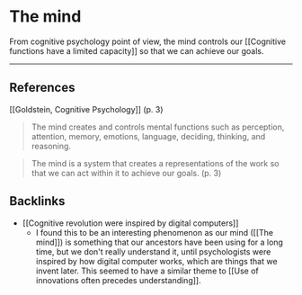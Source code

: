 # The mind
From cognitive psychology point of view, the mind controls our [[Cognitive functions have a limited capacity]] so that we can achieve our goals.

- - -
## References
[[Goldstein, Cognitive Psychology]] (p. 3)
> The mind creates and controls mental functions such as perception, attention, memory, emotions, language, deciding, thinking, and reasoning.

> The mind is a system that creates a representations of the work so that we can act within it to achieve our goals. (p. 3)

## Backlinks
* [[Cognitive revolution were inspired by digital computers]]
	* I found this to be an interesting phenomenon as our mind ([[The mind]]) is something that our ancestors have been using for a long time, but we don't really understand it, until psychologists were inspired by how digital computer works, which are things that we invent later. This seemed to have a similar theme to [[Use of innovations often precedes understanding]].

<!-- #evergreen -->

<!-- {BearID:B3F0F63D-86ED-4354-B5CA-2F6905ED846D-64008-000001486A2A3826} -->
